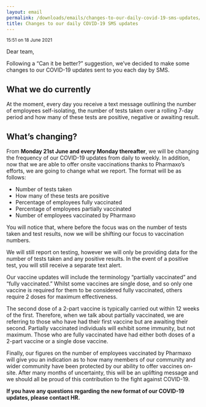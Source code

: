 ```yaml
---
layout: email
permalink: /downloads/emails/changes-to-our-daily-covid-19-sms-updates/
title: Changes to our daily COVID-19 SMS updates
---
```


<small>15:51 on 18 June 2021</small>

Dear team,

Following a “Can it be better?” suggestion, we’ve decided to make some changes to our COVID-19 updates sent to you each day by SMS.

## What we do currently

At the moment, every day you receive a text message outlining the number of employees self-isolating, the number of tests taken over a rolling 7-day period and how many of these tests are positive, negative or awaiting result.

## What’s changing?

From **Monday 21st June and every Monday thereafter**, we will be changing the frequency of our COVID-19 updates from daily to weekly. In addition, now that we are able to offer onsite vaccinations thanks to Pharmaxo’s efforts, we are going to change what we report. The format will be as follows:

- Number of tests taken
- How many of these tests are positive
- Percentage of employees fully vaccinated
- Percentage of employees partially vaccinated
- Number of employees vaccinated by Pharmaxo

You will notice that, where before the focus was on the number of tests taken and test results, now we will be shifting our focus to vaccination numbers.

We will still report on testing, however we will only be providing data for the number of tests taken and any positive results. In the event of a positive test, you will still receive a separate text alert.

Our vaccine updates will include the terminology “partially vaccinated” and “fully vaccinated.” Whilst some vaccines are single dose, and so only one vaccine is required for them to be considered fully vaccinated, others require 2 doses for maximum effectiveness.

The second dose of a 2-part vaccine is typically carried out within 12 weeks of the first. Therefore, when we talk about partially vaccinated, we are referring to those who have had their first vaccine but are awaiting their second. Partially vaccinated individuals will exhibit some immunity, but not maximum. Those who are fully vaccinated have had either both doses of a 2-part vaccine or a single dose vaccine.

Finally, our figures on the number of employees vaccinated by Pharmaxo will give you an indication as to how many members of our community and wider community have been protected by our ability to offer vaccines on-site. After many months of uncertainty, this will be an uplifting message and we should all be proud of this contribution to the fight against COVID-19.

**If you have any questions regarding the new format of our COVID-19 updates, please contact HR.**